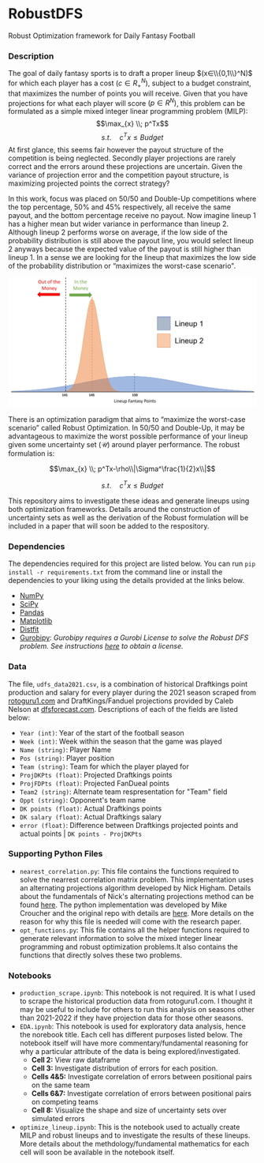 # RobustDFS
Robust Optimization framework for Daily Fantasy Football

### Description
The goal of daily fantasy sports is to draft a proper lineup $(x∈\\{0,1\\}^N)$ for which each player has a cost $(c∈R_+^N)$, subject to a budget constraint, that maximizes the number of points you will receive. Given that you have projections for what each player will score $(p∈R^N)$, this problem can be formulated as a simple mixed integer linear programming problem (MILP):
$$\max_{x} \\; p^Tx$$
$$s.t. \quad c^Tx \leq Budget$$
At first glance, this seems fair however the payout structure of the competition is being neglected. Secondly player projections are rarely correct and the errors around these projections are uncertain. Given the variance of projection error and the competition payout structure, is maximizing projected points the correct strategy?

In this work, focus was placed on 50/50 and Double-Up competitions where the top percentage, 50% and 45% respectively, all receive the same payout, and the bottom percentage receive no payout. Now imagine lineup 1 has a higher mean but wider variance in performance than lineup 2. Although lineup 2 performs worse on average, if the low side of the probability distribution is still above the payout line, you would select lineup 2 anyways because the expected value of the payout is still higher than lineup 1. In a sense we are looking for the lineup that maximizes the low side of the probability distribution or “maximizes the worst-case scenario".

![alt text](https://github.com/drmbeledogu/RobustDFS/raw/main/Documents/example_lineup_comparison.jpg)

There is an optimization paradigm that aims to “maximize the worst-case scenario” called Robust Optimization. In 50/50 and Double-Up, it may be advantageous to maximize the worst possible performance of your lineup given some uncertainty set $(\mathcal{U})$ around player performance. The robust formulation is:

$$\max_{x} \\; p^Tx-\rho\\|\Sigma^\frac{1}{2}x\\|$$

$$s.t. \quad c^Tx \leq Budget$$

This repository aims to investigate these ideas and generate lineups using both optimization frameworks. Details around the construction of uncertainty sets as well as the derivation of the Robust formulation will be included in a paper that will soon be added to the respository.

### Dependencies
The dependencies required for this project are listed below. You can run `pip install -r requirements.txt` from the command line or install the dependencies to your liking using the details provided at the links below.
* [NumPy](https://numpy.org/install/)
* [SciPy](https://scipy.org/install/)
* [Pandas](https://pandas.pydata.org/docs/getting_started/install.html)
* [Matplotlib](https://matplotlib.org/stable/users/installing/index.html)
* [Distfit](https://erdogant.github.io/distfit/pages/html/Installation.html)
* [Gurobipy](https://www.gurobi.com/documentation/9.5/quickstart_mac/cs_python_installation_opt.html): _Gurobipy requires a Gurobi License to solve the Robust DFS problem. See instructions [here]() to obtain a license._

### Data
The file, `udfs_data2021.csv`, is a combination of historical Draftkings point production and salary for every player during the 2021 season scraped from [rotoguru1.com](http://rotoguru1.com/cgi-bin/fyday.pl?gameyr=dk2021) and DraftKings/Fanduel projections provided by Caleb Nelson at [dfsforecast.com](https://dfsforecast.com/). Descriptions of each of the fields are listed below:
* `Year (int)`: Year of the start of the football season
* `Week (int)`: Week within the season that the game was played
* `Name (string)`: Player Name
* `Pos (string)`: Player position
* `Team (string)`: Team for which the player played for
* `ProjDKPts (float)`: Projected Draftkings points
* `ProjFDPts (float)`: Projected FanDueal points
* `Team2 (string)`: Alternate team respresentation for "Team" field
* `Oppt (string)`: Opponent's team name
* `DK points (float)`: Actual Draftkings points
* `DK salary (float)`: Actual Draftkings salary
* `error (float)`: Difference between Draftkings projected points and actual points | `DK points - ProjDKPts`

### Supporting Python Files
* `nearest_correlation.py`: This file contains the functions required to solve the nearrest correlation matrix problem. This implementation uses an alternating projections algorithm developed by Nick Higham. Details about the fundamentals of Nick's alternating projections method can be found [here](https://www.maths.manchester.ac.uk/~higham/narep/narep369.pdf). The python implementation was developed by Mike Croucher and the original repo with details are [here](https://github.com/mikecroucher/nearest_correlation). More details on the reason for why this file is needed will come with the research paper.
* `opt_functions.py`: This file contains all the helper functions required to generate relevant information to solve the mixed integer linear programming and robust optimization problems.It also contains the functions that directly solves these two problems.

### Notebooks
* `production_scrape.ipynb`: This notebook is not required. It is what I used to scrape the historical production data from rotoguru1.com. I thought it may be useful to include for others to run this analysis on seasons other than 2021-2022 if they have projection data for those other seasons.
* `EDA.ipynb`: This notebook is used for exploratory data analysis, hence the norebook title. Each cell has different purposes listed below. The notebook itself will have more commentary/fundamental reasoning for why a particular attribute of the data is being explored/investigated.
  * **Cell 2:** View raw dataframe
  * **Cell 3:** Investigate distribution of errors for each position.
  * **Cells 4&5:** Investigate correlation of errors between positional pairs on the same team
  * **Cells 6&7:** Investigate correlation of errors between positional pairs on competing teams
  * **Cell 8:** Visualize the shape and size of uncertainty sets over simulated errors
* `optimize_lineup.ipynb`: This is the notebook used to actually create MILP and robust lineups and to investigate the results of these lineups. More details about the methdology/fundamental mathematics for each cell will soon be available in the notebook itself.
